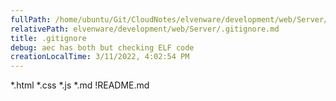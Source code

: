 ```yaml
---
fullPath: /home/ubuntu/Git/CloudNotes/elvenware/development/web/Server/.gitignore.md
relativePath: elvenware/development/web/Server/.gitignore.md
title: .gitignore
debug: aec has both but checking ELF code
creationLocalTime: 3/11/2022, 4:02:54 PM
---
```


<!-- toc -->
<!-- tocstop -->

\*.html \*.css \*.js \*.md !README.md
